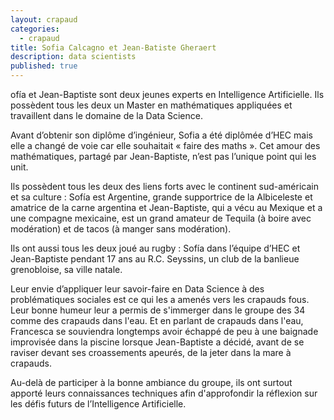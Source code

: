 ```yaml
---
layout: crapaud
categories:
  - crapaud
title: Sofia Calcagno et Jean-Batiste Gheraert
description: data scientists
published: true
---
```


ofía et Jean-Baptiste sont deux jeunes experts en Intelligence Artificielle. Ils possèdent tous les deux un Master en mathématiques appliquées et travaillent dans le domaine de la Data Science.

Avant d’obtenir son diplôme d’ingénieur, Sofia a été diplômée d’HEC mais elle a changé de voie car elle souhaitait « faire des maths ». Cet amour des mathématiques, partagé par Jean-Baptiste, n’est pas l’unique point qui les unit.

Ils possèdent tous les deux des liens forts avec le continent sud-américain et sa culture : Sofía est Argentine, grande supportrice de la Albiceleste et amatrice de la carne argentina et Jean-Baptiste, qui a vécu au Mexique et a une compagne mexicaine, est un grand amateur de Tequila (à boire avec modération) et de tacos (à manger sans modération).

Ils ont aussi tous les deux joué au rugby : Sofía dans l’équipe d’HEC et Jean-Baptiste pendant 17 ans au R.C. Seyssins, un club de la banlieue grenobloise, sa ville natale.

Leur envie d’appliquer leur savoir-faire en Data Science à des problématiques sociales est ce qui les a amenés vers les crapauds fous. Leur bonne humeur leur a permis de s'immerger dans le groupe des 34 comme des crapauds dans l'eau. Et en parlant de crapauds dans l'eau, Francesca se souviendra longtemps avoir échappé de peu à une baignade improvisée dans la piscine lorsque Jean-Baptiste a décidé, avant de se raviser devant ses croassements apeurés, de la jeter dans la mare à crapauds. 

Au-delà de participer à la bonne ambiance du groupe, ils ont surtout apporté leurs connaissances techniques afin d'approfondir la réflexion sur les défis futurs de l’Intelligence Artificielle.
